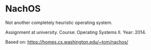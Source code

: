 # NachOS

Not another completely heuristic operating system.

Assignment at university. Course: Operating Systems II. 
Year: 2014.

Based on: https://homes.cs.washington.edu/~tom/nachos/
